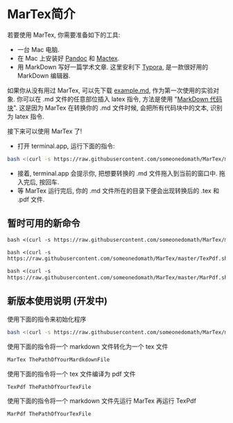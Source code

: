 # MarTex简介

若要使用 MarTex, 你需要准备如下的工具:

- 一台 Mac 电脑. 
- 在 Mac 上安装好 [Pandoc](http://pandoc.org) 和 [Mactex](https://www.tug.org/mactex/).
- 用 MarkDown 写好一篇学术文章. 这里安利下 [Typora](https://typora.io), 是一款很好用的 MarkDown 编辑器.

如果你从没有用过 MarTex, 可以先下载 [example.md](https://raw.githubusercontent.com/Zhenyao-Sun/MarTex/master/example.md), 作为第一次使用的实验对象. 
你可以在 .md 文件的任意部位插入 latex 指令, 方法是使用 "[MarkDown 代码块](http://xianbai.me/learn-md/article/extension/code-blocks-and-highlighting.html)".
这是因为 MarTex 在转换你的 .md 文件时候, 会把所有代码块中的文本, 识别为 latex 指令.

接下来可以使用 MarTex 了! 

- 打开 terminal.app, 运行下面的指令:

```sh
bash <(curl -s https://raw.githubusercontent.com/someonedomath/MarTex/master/main.sh)
```

- 接着, terminal.app 会提示你, 把想要转换的 .md 文件拖入到当前的窗口中. 拖入完后, 按回车.
- 等 MarTex 运行完后, 你的 .md 文件所在的目录下便会出现转换后的 .tex 和 .pdf 文件.


## 暂时可用的新命令

```tex
bash <(curl -s https://raw.githubusercontent.com/someonedomath/MarTex/master/MarTex.sh)
```

```tex
bash <(curl -s
https://raw.githubusercontent.com/someonedomath/MarTex/master/TexPdf.sh)
```

```tex
bash <(curl -s
https://raw.githubusercontent.com/someonedomath/MarTex/master/MarPdf.sh)
```

## 新版本使用说明 (开发中)

使用下面的指令来初始化程序

```bash
bash <(curl -s https://raw.githubusercontent.com/someonedomath/MarTex/master/init.sh)
```

使用下面的指令将一个 markdown 文件转化为一个 tex 文件

```bash
MarTex ThePathOfYourMardkdownFile
```

使用下面的指令将一个  tex 文件编译为 pdf 文件

```tex
TexPdf ThePathOfYourTexFile
```

使用下面的指令将一个 markdown 文件先运行 MarTex 再运行 TexPdf

```bash
MarPdf ThePathOfYourTexFile
```


